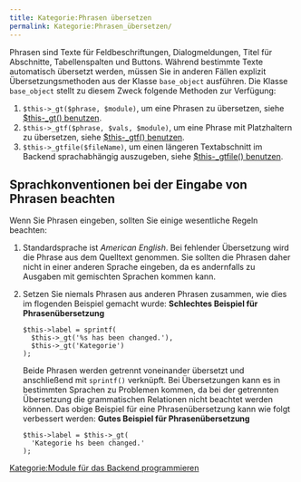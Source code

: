 ```yaml
---
title: Kategorie:Phrasen übersetzen
permalink: Kategorie:Phrasen_übersetzen/
---
```


Phrasen sind Texte für Feldbeschriftungen, Dialogmeldungen, Titel für Abschnitte, Tabellenspalten und Buttons. Während bestimmte Texte automatisch übersetzt werden, müssen Sie in anderen Fällen explizit Übersetzungsmethoden aus der Klasse `base_object` ausführen. Die Klasse `base_object` stellt zu diesem Zweck folgende Methoden zur Verfügung:

1.  `$this->_gt($phrase, $module)`, um eine Phrasen zu übersetzen, siehe [\$this-_gt() benutzen](/$this-_gt()_benutzen ).
2.  `$this->_gtf($phrase, $vals, $module)`, um eine Phrase mit Platzhaltern zu übersetzen, siehe [\$this-_gtf() benutzen](/$this-_gtf()_benutzen ).
3.  `$this->_gtfile($fileName)`, um einen längeren Textabschnitt im Backend sprachabhängig auszugeben, siehe [\$this-_gtfile() benutzen](/$this-_gtfile()_benutzen ).

Sprachkonventionen bei der Eingabe von Phrasen beachten
-------------------------------------------------------

Wenn Sie Phrasen eingeben, sollten Sie einige wesentliche Regeln beachten:

1.  Standardsprache ist *American English*. Bei fehlender Übersetzung wird die Phrase aus dem Quelltext genommen. Sie sollten die Phrasen daher nicht in einer anderen Sprache eingeben, da es andernfalls zu Ausgaben mit gemischten Sprachen kommen kann.
2.  Setzen Sie niemals Phrasen aus anderen Phrasen zusammen, wie dies im flogenden Beispiel gemacht wurde: **Schlechtes Beispiel für Phrasenübersetzung**
    ~~~~ {.php}
    $this->label = sprintf(
      $this->_gt('%s has been changed.'),
      $this->_gt('Kategorie')
    );
    ~~~~

    Beide Phrasen werden getrennt voneinander übersetzt und anschließend mit `sprintf()` verknüpft. Bei Übersetzungen kann es in bestimmten Sprachen zu Problemen kommen, da bei der getrennten Übersetzung die grammatischen Relationen nicht beachtet werden können. Das obige Beispiel für eine Phrasenübersetzung kann wie folgt verbessert werden: **Gutes Beispiel für Phrasenübersetzung**

    ~~~~ {.php}
    $this->label = $this->_gt(
      'Kategorie hs been changed.'
    );
    ~~~~

[Kategorie:Module für das Backend programmieren](Kategorie:Module_für_das_Backend_programmieren )